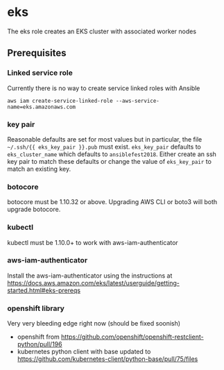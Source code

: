 # eks

The eks role creates an EKS cluster with associated worker nodes

## Prerequisites

### Linked service role

Currently there is no way to create service linked roles with Ansible

```
aws iam create-service-linked-role --aws-service-name=eks.amazonaws.com
```

### key pair

Reasonable defaults are set for most values but in particular, the file
`~/.ssh/{{ eks_key_pair }}.pub` must exist. `eks_key_pair` defaults to
`eks_cluster_name` which defaults to `ansiblefest2018`. Either create
an ssh key pair to match these defaults or change the value of `eks_key_pair`
to match an existing key.

### botocore

botocore must be 1.10.32 or above. Upgrading AWS CLI or boto3 will both
upgrade botocore.

### kubectl

kubectl must be 1.10.0+ to work with aws-iam-authenticator

### aws-iam-authenticator

Install the aws-iam-authenticator using the instructions at
https://docs.aws.amazon.com/eks/latest/userguide/getting-started.html#eks-prereqs

### openshift library

Very very bleeding edge right now (should be fixed soonish)
* openshift from https://github.com/openshift/openshift-restclient-python/pull/196
* kubernetes python client with base updated to https://github.com/kubernetes-client/python-base/pull/75/files
